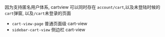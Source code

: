 因为支持匿名用户体系, cartview 可以同时存在 `account/cart`,以及未登陆时候的`cart`弹窗, 以及`/cart`未登录的页面

- `cart-view-page` 普通页面级 cart-view
- `sidebar-cart-view` 侧边栏 cart-view

